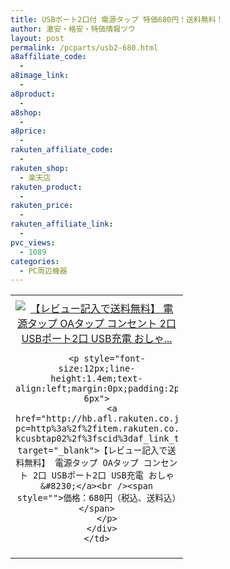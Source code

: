 ```yaml
---
title: USBポート2口付 電源タップ 特価680円！送料無料！
author: 激安・格安・特価情報ツウ
layout: post
permalink: /pcparts/usb2-680.html
a8affiliate_code:
  - 
a8image_link:
  - 
a8product:
  - 
a8shop:
  - 
a8price:
  - 
rakuten_affiliate_code:
  - 
rakuten_shop:
  - 楽天店
rakuten_product:
  - 
rakuten_price:
  - 
rakuten_affiliate_link:
  - 
pvc_views:
  - 1089
categories:
  - PC周辺機器
---
```

<table border="0" cellpadding="0" cellspacing="0">
  <tr>
    <td valign="top">
      <div style="border:1px none;margin:0px;padding:6px 0px;width:260px;text-align:center;float:left">
        <a href="http://hb.afl.rakuten.co.jp/hgc/12fbb87a.529c0e18.12fbb87b.7950f4ea/?pc=http%3a%2f%2fitem.rakuten.co.jp%2f3rsystem%2f3r-kcusbtap02%2f%3fscid%3daf_link_tbl&m=http%3a%2f%2fm.rakuten.co.jp%2f3rsystem%2fi%2f10015802%2f" target="_blank"><img src="http://hbb.afl.rakuten.co.jp/hgb/?pc=http%3a%2f%2fthumbnail.image.rakuten.co.jp%2f%400_mall%2f3rsystem%2fcabinet%2fpc01%2fcable%2fkcusbtap02-item01.jpg%3f_ex%3d240x240&m=http%3a%2f%2fthumbnail.image.rakuten.co.jp%2f%400_mall%2f3rsystem%2fcabinet%2fpc01%2fcable%2fkcusbtap02-item01.jpg" alt="【レビュー記入で送料無料】 電源タップ OAタップ コンセント 2口 USBポート2口 USB充電 おしゃ..." border="0" style="margin:0px;padding:0px" /></a> 
        
        <p style="font-size:12px;line-height:1.4em;text-align:left;margin:0px;padding:2px 6px">
          <a href="http://hb.afl.rakuten.co.jp/hgc/12fbb87a.529c0e18.12fbb87b.7950f4ea/?pc=http%3a%2f%2fitem.rakuten.co.jp%2f3rsystem%2f3r-kcusbtap02%2f%3fscid%3daf_link_tbl&m=http%3a%2f%2fm.rakuten.co.jp%2f3rsystem%2fi%2f10015802%2f" target="_blank">【レビュー記入で送料無料】 電源タップ OAタップ コンセント 2口 USBポート2口 USB充電 おしゃ&#8230;</a><br /><span style="">価格：680円（税込、送料込）</span>
        </p>
      </div>
    </td>
  </tr>
</table>